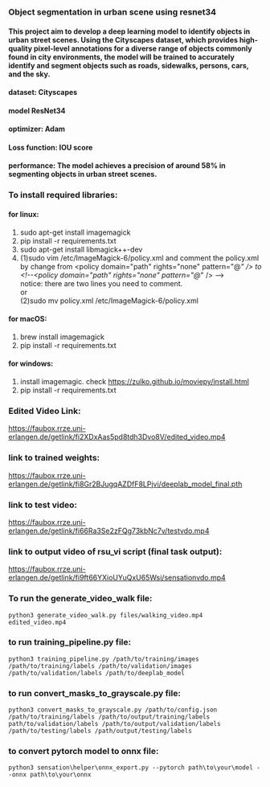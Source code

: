 ### Object segmentation in urban scene using resnet34
#### This project aim to develop a deep learning model to identify objects in urban street scenes. Using the Cityscapes dataset, which provides high-quality pixel-level annotations for a diverse range of objects commonly found in city environments, the model will be trained to accurately identify and segment objects such as roads, sidewalks, persons, cars, and the sky.
#### dataset: Cityscapes
#### model ResNet34
#### optimizer: Adam
#### Loss function: IOU score
#### performance: The model achieves a precision of around 58% in segmenting objects in urban street scenes. 

### To install required libraries:
#### for linux:
1. sudo apt-get install imagemagick
2. pip install -r requirements.txt
3. sudo apt-get install libmagick++-dev
4. (1)sudo vim /etc/ImageMagick-6/policy.xml  and  comment the policy.xml by change from \<policy domain="path" rights="none" pattern="@*" /> to \<!--\<policy domain="path" rights="none" pattern="@*" /> -->  
    notice: there are two lines you need to comment.  
   or  
   (2)sudo mv policy.xml /etc/ImageMagick-6/policy.xml

#### for macOS:
1. brew install imagemagick
2. pip install -r requirements.txt


#### for windows:
1. install imagemagic. check <https://zulko.github.io/moviepy/install.html>
2. pip install -r requirements.txt

### Edited Video Link:
https://faubox.rrze.uni-erlangen.de/getlink/fi2XDxAas5pd8tdh3Dvo8V/edited_video.mp4

### link to trained weights:
https://faubox.rrze.uni-erlangen.de/getlink/fi8Gr2BJugqAZDfF8LPjvi/deeplab_model_final.pth

### link to test video:
https://faubox.rrze.uni-erlangen.de/getlink/fi66Ra3Se2zFQg73kbNc7v/testvdo.mp4

### link to output video of rsu_vi script (final task output):
https://faubox.rrze.uni-erlangen.de/getlink/fi9ft66YXioUYuQxU65Wsi/sensationvdo.mp4

### To run the generate_video_walk file:
```
python3 generate_video_walk.py files/walking_video.mp4 edited_video.mp4

```

### to run training_pipeline.py file:
```
python3 training_pipeline.py /path/to/training/images /path/to/training/labels /path/to/validation/images /path/to/validation/labels /path/to/deeplab_model

```


### to run convert_masks_to_grayscale.py file:
```
python3 convert_masks_to_grayscale.py /path/to/config.json /path/to/training/labels /path/to/output/training/labels path/to/validation/labels /path/to/output/validation/labels /path/to/testing/labels /path/output/testing/labels

```
### to convert pytorch model to onnx file:
```
python3 sensation\helper\onnx_export.py --pytorch path\to\your\model --onnx path\to\your\onnx

```


